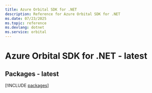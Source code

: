 ```yaml
---
title: Azure Orbital SDK for .NET
description: Reference for Azure Orbital SDK for .NET
ms.date: 07/23/2025
ms.topic: reference
ms.devlang: dotnet
ms.service: orbital
---
```

# Azure Orbital SDK for .NET - latest
## Packages - latest
[!INCLUDE [packages](orbital-index.md)]